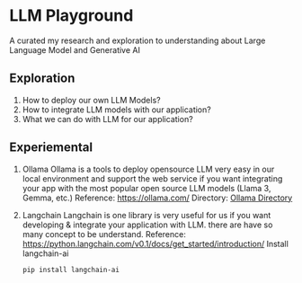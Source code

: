 # LLM Playground

A curated my research and exploration to understanding about Large Language Model and Generative AI

## Exploration
1. How to deploy our own LLM Models?
2. How to integrate LLM models with our application?
3. What we can do with LLM for our application?

## Experiemental
1. Ollama
    Ollama is a tools to deploy opensource LLM very easy in our local environment and support the web service if you want integrating your app with the most popular open source LLM models (Llama 3, Gemma, etc.)
    Reference: https://ollama.com/
    Directory: [Ollama Directory](./ollama) 

2. Langchain
    Langchain is one library is very useful for us if you want developing & integrate your application with LLM. there are have so many concept to be understand.
    Reference: https://python.langchain.com/v0.1/docs/get_started/introduction/
    Install langchain-ai
    ```bash
    pip install langchain-ai
    ```